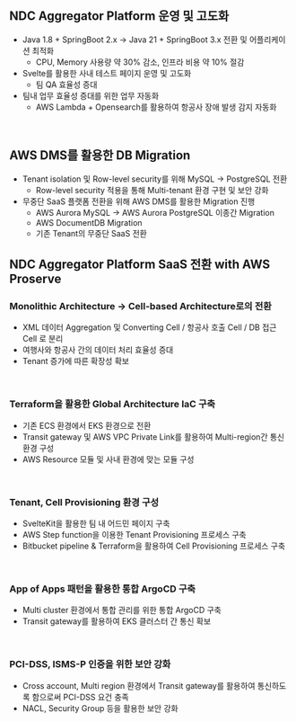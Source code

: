 ## NDC Aggregator Platform 운영 및 고도화
- Java 1.8 + SpringBoot 2.x -> Java 21 + SpringBoot 3.x 전환 및 어플리케이션 최적화
  - CPU, Memory 사용량 약 30% 감소, 인프라 비용 약 10% 절감
- Svelte를 활용한 사내 테스트 페이지 운영 및 고도화
  - 팀 QA 효율성 증대
- 팀내 업무 효율성 증대를 위한 업무 자동화
  - AWS Lambda + Opensearch를 활용하여 항공사 장애 발생 감지 자동화
<br/>

## AWS DMS를 활용한 DB Migration
- Tenant isolation 및 Row-level security를 위해 MySQL → PostgreSQL 전환
  - Row-level security 적용을 통해 Multi-tenant 환경 구현 및 보안 강화
- 무중단 SaaS 플랫폼 전환을 위해 AWS DMS를 활용한 Migration 진행
  - AWS Aurora MySQL -> AWS Aurora PostgreSQL 이종간 Migration
  - AWS DocumentDB Migration
  - 기존 Tenant의 무중단 SaaS 전환

## NDC Aggregator Platform SaaS 전환 with AWS Proserve

### Monolithic Architecture → Cell-based Architecture로의 전환
- XML 데이터 Aggregation 및 Converting Cell / 항공사 호출 Cell / DB 접근 Cell 로 분리
- 여행사와 항공사 간의 데이터 처리 효율성 증대
- Tenant 증가에 따른 확장성 확보
<br/>

### Terraform을 활용한 Global Architecture IaC 구축
- 기존 ECS 환경에서 EKS 환경으로 전환
- Transit gateway 및 AWS VPC Private Link를 활용하여 Multi-region간 통신 환경 구성
- AWS Resource 모듈 및 사내 환경에 맞는 모듈 구성
<br/>

### Tenant, Cell Provisioning 환경 구성
- SvelteKit을 활용한 팀 내 어드민 페이지 구축
- AWS Step function을 이용한 Tenant Provisioning 프로세스 구축
- Bitbucket pipeline & Terraform을 활용하여 Cell Provisioning 프로세스 구축
<br/>

### App of Apps 패턴을 활용한 통합 ArgoCD 구축
- Multi cluster 환경에서 통합 관리를 위한 통합 ArgoCD 구축
- Transit gateway를 활용하여 EKS 클러스터 간 통신 확보
<br/>

### PCI-DSS, ISMS-P 인증을 위한 보안 강화
- Cross account, Multi region 환경에서 Transit gateway를 활용하여 통신하도록 함으로써 PCI-DSS 요건 충족
- NACL, Security Group 등을 활용한 보안 강화